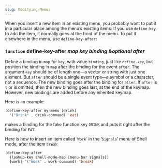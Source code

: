 ```yaml
---
slug: Modifying-Menus
---
```


When you insert a new item in an existing menu, you probably want to put it in a particular place among the menu’s existing items. If you use `define-key` to add the item, it normally goes at the front of the menu. To put it elsewhere in the menu, use `define-key-after`:

### <span className="tag function">`function`</span> **define-key-after** *map key binding \&optional after*

Define a binding in `map` for `key`, with value `binding`, just like `define-key`, but position the binding in `map` after the binding for the event `after`. The argument `key` should be of length one—a vector or string with just one element. But `after` should be a single event type—a symbol or a character, not a sequence. The new binding goes after the binding for `after`. If `after` is `t` or is omitted, then the new binding goes last, at the end of the keymap. However, new bindings are added before any inherited keymap.

Here is an example:

```lisp
(define-key-after my-menu [drink]
  '("Drink" . drink-command) 'eat)
```

makes a binding for the fake function key `DRINK` and puts it right after the binding for `EAT`.

Here is how to insert an item called ‘`Work`’ in the ‘`Signals`’ menu of Shell mode, after the item `break`:

```lisp
(define-key-after
  (lookup-key shell-mode-map [menu-bar signals])
  [work] '("Work" . work-command) 'break)
```
